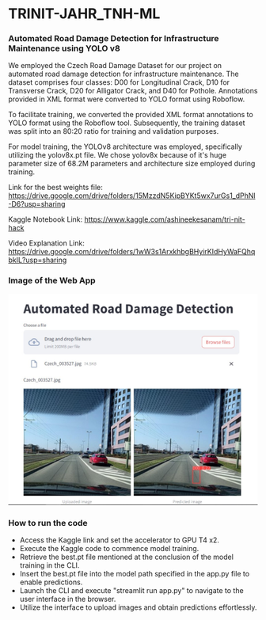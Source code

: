 # TRINIT-JAHR_TNH-ML
### Automated Road Damage Detection for Infrastructure Maintenance using YOLO v8


We employed the Czech Road Damage Dataset for our project on automated road damage detection for infrastructure maintenance. The dataset comprises four classes: D00 for Longitudinal Crack, D10 for Transverse Crack, D20 for Alligator Crack, and D40 for Pothole. Annotations provided in XML format were converted to YOLO format using Roboflow.

To facilitate training, we converted the provided XML format annotations to YOLO format using the Roboflow tool. Subsequently, the training dataset was split into an 80:20 ratio for training and validation purposes.

For model training, the YOLOv8 architecture was employed, specifically utilizing the yolov8x.pt file. We chose yolov8x because of it's huge parameter size of 68.2M parameters and architecture size employed during training. 

Link for the best weights file: https://drive.google.com/drive/folders/15MzzdN5KipBYKt5wx7urGs1_dPhNl-D6?usp=sharing

Kaggle Notebook Link: https://www.kaggle.com/ashineekesanam/tri-nit-hack

Video Explanation Link: https://drive.google.com/drive/folders/1wW3s1ArxkhbgBHyirKIdHyWaFQhqbkIL?usp=sharing


### Image of the Web App

![Image of the Web App](app.jpg)


### How to run the code
- Access the Kaggle link and set the accelerator to GPU T4 x2.
- Execute the Kaggle code to commence model training.
- Retrieve the best.pt file mentioned at the conclusion of the model training in the CLI.
- Insert the best.pt file into the model path specified in the app.py file to enable predictions.
- Launch the CLI and execute "streamlit run app.py" to navigate to the user interface in the browser.
- Utilize the interface to upload images and obtain predictions effortlessly.
